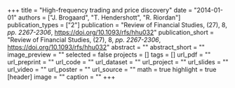 +++
title = "High-frequency trading and price discovery"
date = "2014-01-01"
authors = ["J. Brogaard", "T. Hendershott", "R. Riordan"]
publication_types = ["2"]
publication = "Review of Financial Studies, (27), 8, _pp. 2267-2306_, https://doi.org/10.1093/rfs/hhu032"
publication_short = "Review of Financial Studies, (27), 8, _pp. 2267-2306_, https://doi.org/10.1093/rfs/hhu032"
abstract = ""
abstract_short = ""
image_preview = ""
selected = false
projects = []
tags = []
url_pdf = ""
url_preprint = ""
url_code = ""
url_dataset = ""
url_project = ""
url_slides = ""
url_video = ""
url_poster = ""
url_source = ""
math = true
highlight = true
[header]
image = ""
caption = ""
+++
